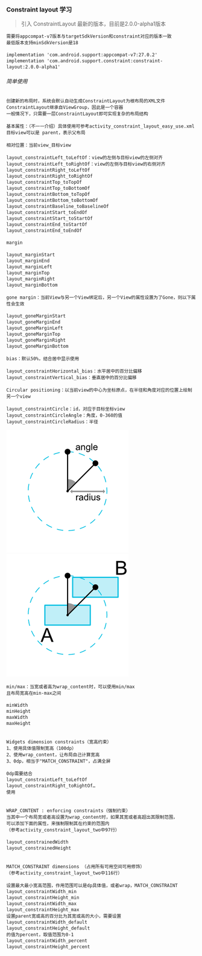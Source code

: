 ### Constraint layout 学习

> 引入 ConstraintLayout 最新的版本，目前是2.0.0-alpha1版本

    需要将appcompat-v7版本与targetSdkVersion和constraint对应的版本一致
    最低版本支持minSdkVersion是18

    implementation 'com.android.support:appcompat-v7:27.0.2'
    implementation 'com.android.support.constraint:constraint-layout:2.0.0-alpha1'

###### 简单使用

    创建新的布局时，系统会默认自动生成ConstraintLayout为根布局的XML文件
    ConstraintLayout继承自ViewGroup，因此是一个容器
    一般情况下，只需要一层ConstraintLayout即可实现复杂的布局结构

    基本属性：（不一一介绍）具体使用可参考activity_constraint_layout_easy_use.xml
    目标view可以是 parent，表示父布局

    相对位置：当前view_目标view

    layout_constraintLeft_toLeftOf：view的左侧与目标view的左侧对齐
    layout_constraintLeft_toRightOf：view的左侧与目标view的右侧对齐
    layout_constraintRight_toLeftOf
    layout_constraintRight_toRightOf
    layout_constraintTop_toTopOf
    layout_constraintTop_toBottomOf
    layout_constraintBottom_toTopOf
    layout_constraintBottom_toBottomOf
    layout_constraintBaseline_toBaselineOf
    layout_constraintStart_toEndOf
    layout_constraintStart_toStartOf
    layout_constraintEnd_toStartOf
    layout_constraintEnd_toEndOf

    margin

    layout_marginStart
    layout_marginEnd
    layout_marginLeft
    layout_marginTop
    layout_marginRight
    layout_marginBottom

    gone margin：当前View与另一个View绑定后，另一个View的属性设置为了Gone，则以下属性会生效

    layout_goneMarginStart
    layout_goneMarginEnd
    layout_goneMarginLeft
    layout_goneMarginTop
    layout_goneMarginRight
    layout_goneMarginBottom

    bias：默认50%，结合居中显示使用

    layout_constraintHorizontal_bias：水平居中的百分比偏移
    layout_constraintVertical_bias：垂直居中的百分比偏移

    Circular positioning：以当前view的中心为坐标原点，在半径和角度对应的位置上绘制另一个view

    layout_constraintCircle：id，对应于目标坐标view
    layout_constraintCircleAngle：角度，0-360的值
    layout_constraintCircleRadius：半径

![circle](/img/circle1.png)   ![circle](/img/circle2.png)

    min/max：当宽或者高为wrap_content时，可以使用min/max
    且布局宽高在min-max之间

    minWidth
    minHeight
    maxWidth
    maxHeight


    Widgets dimension constraints（宽高约束）
    1、使用具体值限制宽高（100dp）
    2、使用wrap_content，让布局自己计算宽高
    3、0dp，相当于"MATCH_CONSTRAINT"，占满全屏

    0dp需要结合
    layout_constraintLeft_toLeftOf
    layout_constraintRight_toRightOf…
    使用


    WRAP_CONTENT : enforcing constraints（强制约束）
    当其中一个布局宽或者高设置为wrap_content时，如果其宽或者高超出其限制范围，
    可以添加下面的属性，来强制限制其在约束的范围内
    （参考activity_constraint_layout_two中97行）

    layout_constrainedWidth
    layout_constrainedHeight


    MATCH_CONSTRAINT dimensions （占用所有可用空间可用修饰）
    （参考activity_constraint_layout_two中116行）

    设置最大最小宽高范围，作用范围可以是dp具体值，或者wrap，MATCH_CONSTRAINT
    layout_constraintWidth_min
    layout_constraintHeight_min
    layout_constraintWidth_max
    layout_constraintHeight_max
    设置parent宽或高的百分比为其宽或高的大小，需要设置
    layout_constraintWidth_default
    layout_constraintHeight_default
    的值为percent，取值范围为0-1
    layout_constraintWidth_percent
    layout_constraintHeight_percent


